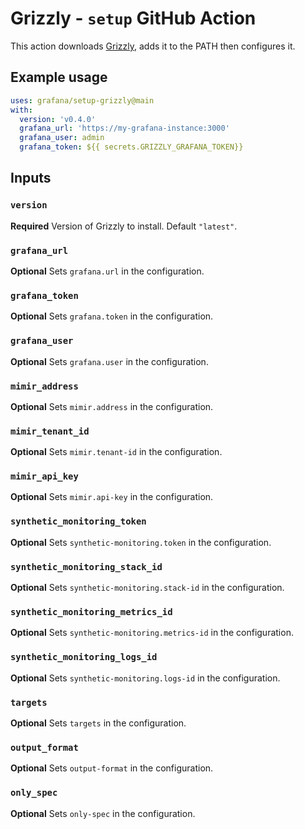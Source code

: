 # Grizzly - `setup` GitHub Action

This action downloads [Grizzly](https://github.com/grafana/grizzly), adds it to
the PATH then configures it.

## Example usage

```yaml
uses: grafana/setup-grizzly@main
with:
  version: 'v0.4.0'
  grafana_url: 'https://my-grafana-instance:3000'
  grafana_user: admin
  grafana_token: ${{ secrets.GRIZZLY_GRAFANA_TOKEN}}
```

## Inputs

### `version`

**Required** Version of Grizzly to install. Default `"latest"`.

### `grafana_url`

**Optional** Sets `grafana.url` in the configuration.

### `grafana_token`

**Optional** Sets `grafana.token` in the configuration.

### `grafana_user`

**Optional** Sets `grafana.user` in the configuration.

### `mimir_address`

**Optional** Sets `mimir.address` in the configuration.

### `mimir_tenant_id`

**Optional** Sets `mimir.tenant-id` in the configuration.

### `mimir_api_key`

**Optional** Sets `mimir.api-key` in the configuration.

### `synthetic_monitoring_token`

**Optional** Sets `synthetic-monitoring.token` in the configuration.

### `synthetic_monitoring_stack_id`

**Optional** Sets `synthetic-monitoring.stack-id` in the configuration.

### `synthetic_monitoring_metrics_id`

**Optional** Sets `synthetic-monitoring.metrics-id` in the configuration.

### `synthetic_monitoring_logs_id`

**Optional** Sets `synthetic-monitoring.logs-id` in the configuration.

### `targets`

**Optional** Sets `targets` in the configuration.

### `output_format`

**Optional** Sets `output-format` in the configuration.

### `only_spec`

**Optional** Sets `only-spec` in the configuration.
